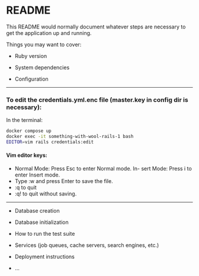 # README

This README would normally document whatever steps are necessary to get the
application up and running.

Things you may want to cover:

- Ruby version

- System dependencies

- Configuration

---

### To edit the credentials.yml.enc file (master.key in config dir is necessary):

In the terminal:

```sh
docker compose up
docker exec -it something-with-wool-rails-1 bash
EDITOR=vim rails credentials:edit
```

#### Vim editor keys:

- Normal Mode: Press Esc to enter Normal mode.
  In- sert Mode: Press i to enter Insert mode.
- Type :w and press Enter to save the file.
- :q to quit
- :q! to quit without saving.

---

- Database creation

- Database initialization

- How to run the test suite

- Services (job queues, cache servers, search engines, etc.)

- Deployment instructions

- ...
